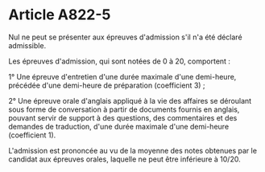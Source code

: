 # Article A822-5

Nul ne peut se présenter aux épreuves d'admission s'il n'a été déclaré admissible.

Les épreuves d'admission, qui sont notées de 0 à 20, comportent :

1° Une épreuve d'entretien d'une durée maximale d'une demi-heure, précédée d'une demi-heure de préparation (coefficient 3) ;

2° Une épreuve orale d'anglais appliqué à la vie des affaires se déroulant sous forme de conversation à partir de documents fournis en anglais, pouvant servir de support à des questions, des commentaires et des demandes de traduction, d'une durée maximale d'une demi-heure (coefficient 1).

L'admission est prononcée au vu de la moyenne des notes obtenues par le candidat aux épreuves orales, laquelle ne peut être inférieure à 10/20.
